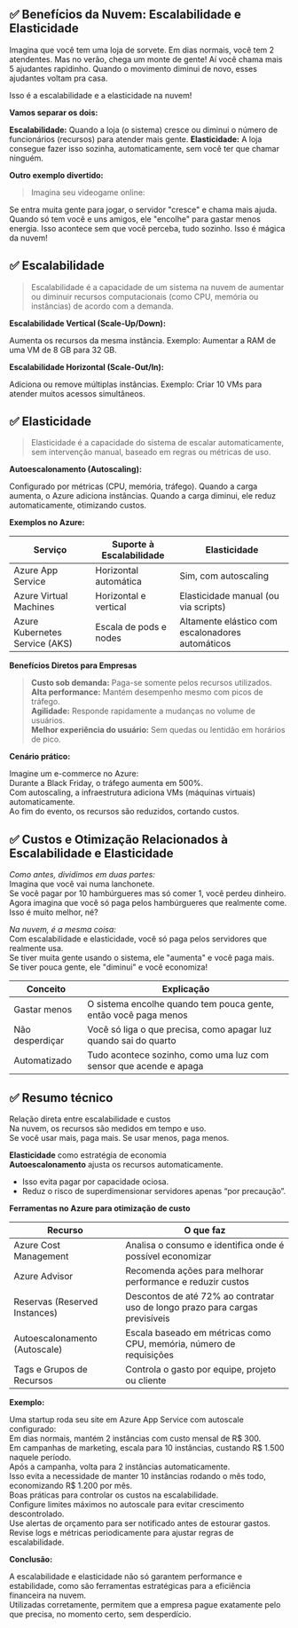 ## ✅ **Benefícios da Nuvem: Escalabilidade e Elasticidade** 

Imagina que você tem uma loja de sorvete.
Em dias normais, você tem 2 atendentes.
Mas no verão, chega um monte de gente! Aí você chama mais 5 ajudantes rapidinho.
Quando o movimento diminui de novo, esses ajudantes voltam pra casa.

Isso é a escalabilidade e a elasticidade na nuvem!

**Vamos separar os dois:**

**Escalabilidade:** Quando a loja (o sistema) cresce ou diminui o número de funcionários (recursos) para atender mais gente.
**Elasticidade:**	A loja consegue fazer isso sozinha, automaticamente, sem você ter que chamar ninguém.

**Outro exemplo divertido:**

> Imagina seu videogame online: 

Se entra muita gente para jogar, o servidor "cresce" e chama mais ajuda.
Quando só tem você e uns amigos, ele "encolhe" para gastar menos energia.
Isso acontece sem que você perceba, tudo sozinho. Isso é mágica da nuvem!

## ✅ **Escalabilidade**

> Escalabilidade é a capacidade de um sistema na nuvem de aumentar ou diminuir recursos computacionais (como CPU, memória ou instâncias) de acordo com a demanda.

**Escalabilidade Vertical (Scale-Up/Down):**

Aumenta os recursos da mesma instância.
Exemplo: Aumentar a RAM de uma VM de 8 GB para 32 GB.

**Escalabilidade Horizontal (Scale-Out/In):**

Adiciona ou remove múltiplas instâncias.
Exemplo: Criar 10 VMs para atender muitos acessos simultâneos.

## ✅ **Elasticidade**

> Elasticidade é a capacidade do sistema de escalar automaticamente, sem intervenção manual, baseado em regras ou métricas de uso.

**Autoescalonamento (Autoscaling):**

Configurado por métricas (CPU, memória, tráfego).
Quando a carga aumenta, o Azure adiciona instâncias.
Quando a carga diminui, ele reduz automaticamente, otimizando custos.

**Exemplos no Azure:**

| Serviço	                       | Suporte à Escalabilidade | Elasticidade                                     |
|---|---|---|
| Azure App Service	             | Horizontal automática	  | Sim, com autoscaling                             |
| Azure Virtual Machines	       | Horizontal e vertical	  | Elasticidade manual (ou via scripts)             |
| Azure Kubernetes Service (AKS) | Escala de pods e nodes	  | Altamente elástico com escalonadores automáticos |

**Benefícios Diretos para Empresas**

> **Custo sob demanda:** Paga-se somente pelos recursos utilizados.     
> **Alta performance:** Mantém desempenho mesmo com picos de tráfego.    
> **Agilidade:** Responde rapidamente a mudanças no volume de usuários.    
> **Melhor experiência do usuário:** Sem quedas ou lentidão em horários de pico.    

**Cenário prático:**

Imagine um e-commerce no Azure:  
Durante a Black Friday, o tráfego aumenta em 500%.  
Com autoscaling, a infraestrutura adiciona VMs (máquinas virtuais) automaticamente.  
Ao fim do evento, os recursos são reduzidos, cortando custos.

## ✅ **Custos e Otimização Relacionados à Escalabilidade e Elasticidade**  

*Como antes, dividimos em duas partes:*  
Imagina que você vai numa lanchonete.  
Se você pagar por 10 hambúrgueres mas só comer 1, você perdeu dinheiro.  
Agora imagina que você só paga pelos hambúrgueres que realmente come. Isso é muito melhor, né?  

*Na nuvem, é a mesma coisa:*  
Com escalabilidade e elasticidade, você só paga pelos servidores que realmente usa.  
Se tiver muita gente usando o sistema, ele "aumenta" e você paga mais.  
Se tiver pouca gente, ele "diminui" e você economiza!  

|Conceito	        |Explicação                                                        |
|---|---|
|Gastar menos	    |O sistema encolhe quando tem pouca gente, então você paga menos   |
|Não desperdiçar	|Você só liga o que precisa, como apagar luz quando sai do quarto  | 
|Automatizado	    |Tudo acontece sozinho, como uma luz com sensor que acende e apaga |

## ✅ **Resumo técnico**  

Relação direta entre escalabilidade e custos  
Na nuvem, os recursos são medidos em tempo e uso.  
Se você usar mais, paga mais. 
Se usar menos, paga menos.  

**Elasticidade** como estratégia de economia  
**Autoescalonamento** ajusta os recursos automaticamente.  
  
- Isso evita pagar por capacidade ociosa.  
- Reduz o risco de superdimensionar servidores apenas “por precaução”.  

**Ferramentas no Azure para otimização de custo**  

|Recurso	                      |O que faz                                                                    |
|---|---|
|Azure Cost Management	        |Analisa o consumo e identifica onde é possível economizar                    |
|Azure Advisor	                |Recomenda ações para melhorar performance e reduzir custos                   |
|Reservas (Reserved Instances)	|Descontos de até 72% ao contratar uso de longo prazo para cargas previsíveis |
|Autoescalonamento (Autoscale)	|Escala baseado em métricas como CPU, memória, número de requisições          |
|Tags e Grupos de Recursos	    |Controla o gasto por equipe, projeto ou cliente                              |

**Exemplo:**  

Uma startup roda seu site em Azure App Service com autoscale configurado:  
Em dias normais, mantém 2 instâncias com custo mensal de R$ 300.  
Em campanhas de marketing, escala para 10 instâncias, custando R$ 1.500 naquele período.  
Após a campanha, volta para 2 instâncias automaticamente.  
Isso evita a necessidade de manter 10 instâncias rodando o mês todo, economizando R$ 1.200 por mês.  
Boas práticas para controlar os custos na escalabilidade.  
Configure limites máximos no autoscale para evitar crescimento descontrolado.  
Use alertas de orçamento para ser notificado antes de estourar gastos.  
Revise logs e métricas periodicamente para ajustar regras de escalabilidade.

**Conclusão:**  

A escalabilidade e elasticidade não só garantem performance e estabilidade, como são ferramentas estratégicas para a eficiência financeira na nuvem.   
Utilizadas corretamente, permitem que a empresa pague exatamente pelo que precisa, no momento certo, sem desperdício.
